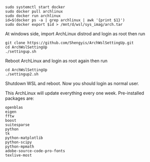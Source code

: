 ```
sudo systemctl start docker
sudo docker pull archlinux
sudo docker run archlinux
id=$(docker ps -a | grep archlinux | awk '{print $1}')
sudo docker export $id > /mnt/d/wsl/sys_imag/arch.tar
```

At windows side, import ArchLinux distrod and login as root then run
```
git clone https://github.com/Shengyis/ArchWslSettingUp.git
cd ArchWslSettingUp
./settingup.sh
```
Reboot ArchLinux and login as root again then run
```
cd ArchWslSettingUp
./settingup2.sh
```
Shutdown WSL and reboot. Now you should login as normal user.

This ArchLinux will update everything every one week. Pre-installed packages are:
```
openblas
eigen 
fftw 
boost 
suitesparse 
python 
tk 
python-matplotlib 
python-scipy 
python-mpmath 
adobe-source-code-pro-fonts 
texlive-most 
```
